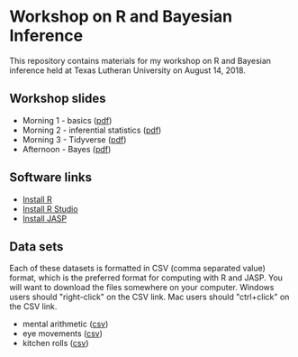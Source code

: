 # Workshop on R and Bayesian Inference

This repository contains materials for my workshop on R and Bayesian inference held at Texas Lutheran University on August 14, 2018. 

## Workshop slides
- Morning 1 - basics ([pdf](slides/morning1.pdf))
- Morning 2 - inferential statistics ([pdf](slides/morning2.pdf))
- Morning 3 - Tidyverse ([pdf](slides/morning3.pdf))
- Afternoon - Bayes ([pdf](slides/afternoon.pdf))

## Software links
- [Install R](https://www.r-project.org)
- [Install R Studio](https://www.rstudio.com)
- [Install JASP](http://jasp-stats.org)

## Data sets 
Each of these datasets is formatted in CSV (comma separated value) format, which is the preferred format for computing with R and JASP. You will want to download the files somewhere on your computer. Windows users should "right-click" on the CSV link. Mac users should "ctrl+click" on the CSV link.

  - mental arithmetic ([csv](https://raw.githubusercontent.com/tomfaulkenberry/RworkshopTLU/master/datasets/mental_arithmetic.csv))
  - eye movements ([csv](https://raw.githubusercontent.com/tomfaulkenberry/RworkshopTLU/master/datasets/eye_movements.csv))
  - kitchen rolls ([csv](https://raw.githubusercontent.com/tomfaulkenberry/RworkshopTLU/master/datasets/kitchen_rolls.csv))
